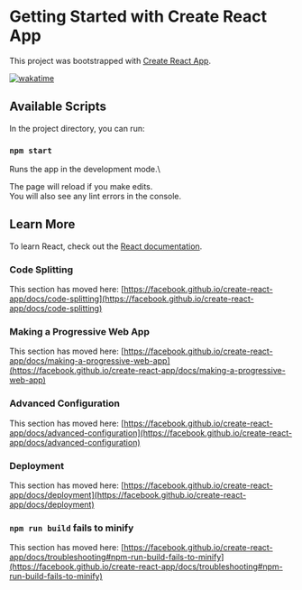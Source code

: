 # Getting Started with Create React App

This project was bootstrapped with [Create React App](https://github.com/facebook/create-react-app).

<a href="https://wakatime.com/badge/user/f7092828-5ece-4e0d-866c-be1e6d8e11a3/project/fba29398-278b-419b-987c-769b90b66d6a"><img src="https://wakatime.com/badge/user/f7092828-5ece-4e0d-866c-be1e6d8e11a3/project/fba29398-278b-419b-987c-769b90b66d6a.svg" alt="wakatime"></a>

## Available Scripts

In the project directory, you can run:

### `npm start`

Runs the app in the development mode.\


The page will reload if you make edits.\
You will also see any lint errors in the console.



## Learn More


To learn React, check out the [React documentation](https://reactjs.org/).

### Code Splitting

This section has moved here: [https://facebook.github.io/create-react-app/docs/code-splitting](https://facebook.github.io/create-react-app/docs/code-splitting)


### Making a Progressive Web App

This section has moved here: [https://facebook.github.io/create-react-app/docs/making-a-progressive-web-app](https://facebook.github.io/create-react-app/docs/making-a-progressive-web-app)

### Advanced Configuration

This section has moved here: [https://facebook.github.io/create-react-app/docs/advanced-configuration](https://facebook.github.io/create-react-app/docs/advanced-configuration)

### Deployment

This section has moved here: [https://facebook.github.io/create-react-app/docs/deployment](https://facebook.github.io/create-react-app/docs/deployment)

### `npm run build` fails to minify

This section has moved here: [https://facebook.github.io/create-react-app/docs/troubleshooting#npm-run-build-fails-to-minify](https://facebook.github.io/create-react-app/docs/troubleshooting#npm-run-build-fails-to-minify)
